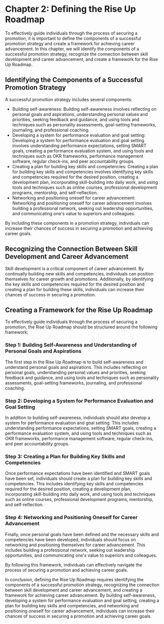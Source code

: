 Chapter 2: Defining the Rise Up Roadmap
=======================================

To effectively guide individuals through the process of securing a promotion, it is important to define the components of a successful promotion strategy and create a framework for achieving career advancement. In this chapter, we will identify the components of a successful promotion strategy, recognize the connection between skill development and career advancement, and create a framework for the Rise Up Roadmap.

Identifying the Components of a Successful Promotion Strategy
-------------------------------------------------------------

A successful promotion strategy includes several components:

* Building self-awareness: Building self-awareness involves reflecting on personal goals and aspirations, understanding personal values and priorities, seeking feedback and guidance, and using tools and techniques such as personality assessments, goal-setting frameworks, journaling, and professional coaching.
* Developing a system for performance evaluation and goal setting: Developing a system for performance evaluation and goal setting involves understanding performance expectations, setting SMART goals, creating a performance evaluation system, and using tools and techniques such as OKR frameworks, performance management software, regular check-ins, and peer accountability groups.
* Creating a plan for building key skills and competencies: Creating a plan for building key skills and competencies involves identifying key skills and competencies required for the desired position, creating a development plan, incorporating skill-building into daily work, and using tools and techniques such as online courses, professional development programs, mentorship, and self-reflection.
* Networking and positioning oneself for career advancement: Networking and positioning oneself for career advancement involves building a professional network, seeking out leadership opportunities, and communicating one's value to superiors and colleagues.

By including these components in a promotion strategy, individuals can increase their chances of success in securing a promotion and achieving career goals.

Recognizing the Connection Between Skill Development and Career Advancement
---------------------------------------------------------------------------

Skill development is a critical component of career advancement. By continually building new skills and competencies, individuals can position themselves for career growth and promotions. Additionally, by identifying the key skills and competencies required for the desired position and creating a plan for building these skills, individuals can increase their chances of success in securing a promotion.

Creating a Framework for the Rise Up Roadmap
--------------------------------------------

To effectively guide individuals through the process of securing a promotion, the Rise Up Roadmap should be structured around the following framework:

### Step 1: Building Self-Awareness and Understanding of Personal Goals and Aspirations

The first step in the Rise Up Roadmap is to build self-awareness and understand personal goals and aspirations. This includes reflecting on personal goals, understanding personal values and priorities, seeking feedback and guidance, and using tools and techniques such as personality assessments, goal-setting frameworks, journaling, and professional coaching.

### Step 2: Developing a System for Performance Evaluation and Goal Setting

In addition to building self-awareness, individuals should also develop a system for performance evaluation and goal setting. This includes understanding performance expectations, setting SMART goals, creating a performance evaluation system, and using tools and techniques such as OKR frameworks, performance management software, regular check-ins, and peer accountability groups.

### Step 3: Creating a Plan for Building Key Skills and Competencies

Once performance expectations have been identified and SMART goals have been set, individuals should create a plan for building key skills and competencies. This includes identifying key skills and competencies required for the desired position, creating a development plan, incorporating skill-building into daily work, and using tools and techniques such as online courses, professional development programs, mentorship, and self-reflection.

### Step 4: Networking and Positioning Oneself for Career Advancement

Finally, once personal goals have been defined and the necessary skills and competencies have been developed, individuals should focus on networking and positioning themselves for career advancement. This includes building a professional network, seeking out leadership opportunities, and communicating one's value to superiors and colleagues.

By following this framework, individuals can effectively navigate the process of securing a promotion and achieving career goals.

In conclusion, defining the Rise Up Roadmap requires identifying the components of a successful promotion strategy, recognizing the connection between skill development and career advancement, and creating a framework for achieving career advancement. By building self-awareness, developing a system for performance evaluation and goal setting, creating a plan for building key skills and competencies, and networking and positioning oneself for career advancement, individuals can increase their chances of success in securing a promotion and achieving career goals.
